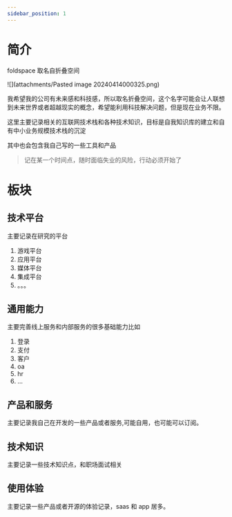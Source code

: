 ```yaml
---
sidebar_position: 1
---
```


# 简介

foldspace 取名自折叠空间

![](attachments/Pasted image 20240414000325.png)

我希望我的公司有未来感和科技感，所以取名折叠空间，这个名字可能会让人联想到未来世界或者超越现实的概念，希望能利用科技解决问题，但是现在业务不限。

这里主要记录相关的互联网技术栈和各种技术知识，目标是自我知识库的建立和自有中小业务规模技术栈的沉淀

其中也会包含我自己写的一些工具和产品

> 记在某一个时间点，随时面临失业的风险，行动必须开始了


# 板块

## 技术平台

主要记录在研究的平台
1. 游戏平台
2. 应用平台
3. 媒体平台
4. 集成平台
5. 。。。

## 通用能力

主要完善线上服务和内部服务的很多基础能力比如
1. 登录
2. 支付
3. 客户
4. oa
5. hr
6. ...

## 产品和服务

主要记录我自己在开发的一些产品或者服务,可能自用，也可能可以订阅。

## 技术知识

主要记录一些技术知识点，和职场面试相关

## 使用体验

主要记录一些产品或者开源的体验记录，saas 和 app 居多。

